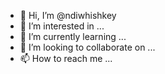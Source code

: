 - 👋 Hi, I’m @ndiwhishkey
- 👀 I’m interested in ...
- 🌱 I’m currently learning ...
- 💞️ I’m looking to collaborate on ...
- 📫 How to reach me ...

<!---
ndiwhishkey/ndiwhishkey is a ✨ special ✨ repository because its `README.md` (this file) appears on your GitHub profile.
You can click the Preview link to take a look at your changes.
--->
